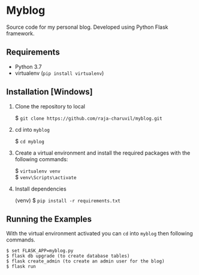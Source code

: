 Myblog
===========

Source code for my personal blog. Developed using Python Flask framework.

Requirements
------------

- Python 3.7
- virtualenv (`pip install virtualenv`)

Installation [Windows]
------------

1. Clone the repository to local

	$ `git clone https://github.com/raja-charuvil/myblog.git`

2. cd into `myblog`

	$ `cd myblog`

3. Create a virtual environment and install the required packages with the following commands:

    $ `virtualenv venv`  
    $ `venv\Scripts\activate`

4. Install dependencies

    (venv) $ `pip install -r requirements.txt`

Running the Examples
--------------------

With the virtual environment activated you can `cd` into `myblog` then following commands.

	$ set FLASK_APP=myblog.py
	$ flask db upgrade (to create database tables)
	$ flask create_admin (to create an admin user for the blog)
	$ flask run 
